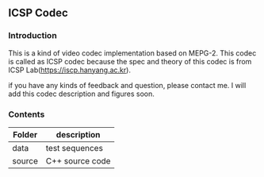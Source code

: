 ## ICSP Codec
### Introduction
This is a kind of video codec implementation based on MEPG-2.
This codec is called as ICSP codec because the spec and theory of this codec is from ICSP Lab(https://iscp.hanyang.ac.kr).

if you have any kinds of feedback and question, please contact me.
I will add this codec description and figures soon.

### Contents
| Folder | description |
|---|---|
|data| test sequences |
| source | C++ source code |
